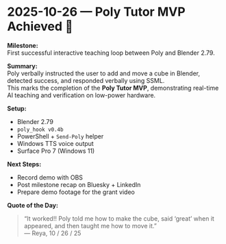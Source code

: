 # 2025-10-26 — Poly Tutor MVP Achieved 🎉

**Milestone:**  
First successful interactive teaching loop between Poly and Blender 2.79.

**Summary:**  
Poly verbally instructed the user to add and move a cube in Blender, detected success, and responded verbally using SSML.  
This marks the completion of the **Poly Tutor MVP**, demonstrating real-time AI teaching and verification on low-power hardware.

**Setup:**  
- Blender 2.79  
- `poly_hook v0.4b`  
- PowerShell + `Send-Poly` helper  
- Windows TTS voice output  
- Surface Pro 7 (Windows 11)

**Next Steps:**  
- Record demo with OBS  
- Post milestone recap on Bluesky + LinkedIn  
- Prepare demo footage for the grant video  

**Quote of the Day:**  
> “It worked!! Poly told me how to make the cube, said ‘great’ when it appeared, and then taught me how to move it.”  
> — Reya, 10 / 26 / 25

